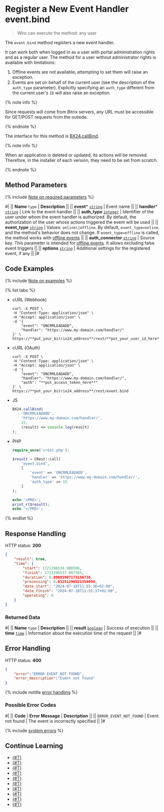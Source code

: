 # Register a New Event Handler event.bind

> Who can execute the method: any user

The `event.bind` method registers a new event handler.

It can work both when logged in as a user with portal administration rights and as a regular user. The method for a user without administrator rights is available with limitations:

1. Offline events are not available; attempting to set them will raise an exception.
2. Events are set on behalf of the current user (see the description of the `auth_type` parameter). Explicitly specifying an `auth_type` different from the current user's `ID` will also raise an exception.

{% note info %}

Since requests will come from Bitrix servers, any URL must be accessible for GET/POST requests from the outside.

{% endnote %}

The interface for this method is [BX24.callBind](../bx24-js-sdk/how-to-call-rest-methods/bx24-call-bind.md).

{% note info %}

When an application is deleted or updated, its actions will be removed. Therefore, in the installer of each version, they need to be set from scratch.

{% endnote %}

## Method Parameters

{% include [Note on required parameters](../../_includes/required.md) %}

#|
|| **Name**
`type` | **Description** ||
|| **event***
[`string`](../data-types.md) | Event name ||
|| **handler***
[`string`](../data-types.md) | Link to the event handler ||
|| **auth_type**
[`integer`](../data-types.md) | Identifier of the user under whom the event handler is authorized. By default, the authorization of the user whose actions triggered the event will be used ||
|| **event_type**
[`string`](../data-types.md) | Values: `online\|offline`. By default, `event_type=online`, and the method's behavior does not change. If `event_type=offline` is called, the method works with [offline events](https://training.bitrix24.com/support/training/course/index.php?COURSE_ID=169&LESSON_ID=20066&LESSON_PATH=13643.20052.20056.20066) ||
|| **auth_connector**
[`string`](../data-types.md) | Source key. This parameter is intended for [offline events](https://training.bitrix24.com/support/training/course/index.php?COURSE_ID=169&LESSON_ID=20066&LESSON_PATH=13643.20052.20056.20066). It allows excluding false event triggers ||
|| **options**
[`string`](../data-types.md) | Additional settings for the registered event, if any ||
|#

## Code Examples

{% include [Note on examples](../../_includes/examples.md) %}

{% list tabs %}

- cURL (Webhook)

    ```curl
    curl -X POST \
    -H "Content-Type: application/json" \
    -H "Accept: application/json" \
    -d '{
        "event": "ONCRMLEADADD",
        "handler": "https://www.my-domain.com/handler/"
    }' \
    https://**put_your_bitrix24_address**/rest/**put_your_user_id_here**/**put_your_webhook_here**/event.bind
    ```

- cURL (OAuth)

    ```curl
    curl -X POST \
    -H "Content-Type: application/json" \
    -H "Accept: application/json" \
    -d '{
        "event": "ONCRMLEADADD",
        "handler": "https://www.my-domain.com/handler/",
        "auth": "**put_access_token_here**"
    }' \
    https://**put_your_bitrix24_address**/rest/event.bind
    ```

- JS

    ```js
    BX24.callBind(
        'ONCRMLEADADD',
        'https://www.my-domain.com/handler/',
        15,
        (result) => console.log(result)
    );
    ```

- PHP

    ```php
    require_once('crest.php');

    $result = CRest::call(
        'event.bind',
        [
            'event' => 'ONCRMLEADADD',
            'handler' => 'https://www.my-domain.com/handler/',
            'auth_type' => 15
        ]
    );

    echo '<PRE>';
    print_r($result);
    echo '</PRE>';
    ```

{% endlist %}

## Response Handling

HTTP status: **200**

```json
{
    "result": true,
    "time": {
        "start": 1721296536.908506,
        "finish": 1721296537.007365,
        "duration": 0.09885907173156738,
        "processing": 0.03251290321350098,
        "date_start": "2024-07-18T11:55:36+02:00",
        "date_finish": "2024-07-18T11:55:37+02:00",
        "operating": 0
    }
}
```

### Returned Data

#|
|| **Name**
`type` | **Description** ||
|| **result**
[`boolean`](../data-types.md) | Success of execution ||
|| **time**
[`time`](../data-types.md) | Information about the execution time of the request ||
|#

## Error Handling

HTTP status: **400**

```json
{
    "error":"ERROR_EVENT_NOT_FOUND",
    "error_description":"Event not found"
}
```

{% include notitle [error handling](../../_includes/error-info.md) %}

### Possible Error Codes

#|
|| **Code** | **Error Message** | **Description** ||
|| `ERROR_EVENT_NOT_FOUND` | Event not found | The event is incorrectly specified ||
|#

{% include [system errors](../../_includes/system-errors.md) %}

## Continue Learning

- [{#T}](./events.md)
- [{#T}](./event-get.md)
- [{#T}](./event-unbind.md)
- [{#T}](./safe-event-handlers.md)
- [{#T}](./offline-events.md)
- [{#T}](./event-offline-list.md)
- [{#T}](./event-offline-get.md)
- [{#T}](./event-offline-clear.md)
- [{#T}](./event-offline-error.md)
- [{#T}](./on-offline-event.md)